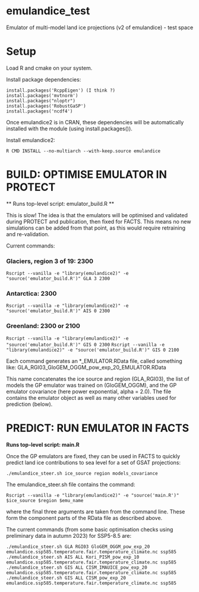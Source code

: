 # emulandice_test
Emulator of multi-model land ice projections (v2 of emulandice) - test space

# Setup

Load R and cmake on your system.

Install package dependencies:

```
install.packages('RcppEigen') (I think ?)
install.packages('mvtnorm')
install.packages("nloptr")
install.packages('RobustGaSP')
install.packages('ncdf4')
```

Once emulandice2 is in CRAN, these dependencies will be automatically installed with the module (using install.packages()).


Install emulandice2:

`R CMD INSTALL --no-multiarch --with-keep.source emulandice`



# BUILD: OPTIMISE EMULATOR IN PROTECT 

** Runs top-level script: emulator_build.R ** 

This is slow! The idea is that the emulators will be optimised and validated during PROTECT and publication, then fixed for FACTS. This means no new simulations can be added from that point, as this would require retraining and re-validation.

Current commands:

### Glaciers, region 3 of 19: 2300 

`Rscript --vanilla -e "library(emulandice2)" -e "source('emulator_build.R')" GLA 3 2300`

### Antarctica: 2300 

`Rscript --vanilla -e "library(emulandice2)" -e "source('emulator_build.R')" AIS 0 2300`

### Greenland: 2300 or 2100

`Rscript --vanilla -e "library(emulandice2)" -e "source('emulator_build.R')" GIS 0 2300`
`Rscript --vanilla -e "library(emulandice2)" -e "source('emulator_build.R')" GIS 0 2100`

Each command generates an *_EMULATOR.RData file, called something like:
GLA_RGI03_GloGEM_OGGM_pow_exp_20_EMULATOR.RData

This name concatenates the ice source and region (GLA_RGI03), the list of models the GP emulator was trained on (GloGEM_OGGM), and the GP emulator covariance (here power exponential, alpha = 2.0). The file contains the emulator object as well as many other variables used for prediction (below).



# PREDICT: RUN EMULATOR IN FACTS 

**Runs top-level script: main.R**

Once the GP emulators are fixed, they can be used in FACTS to quickly predict land ice contributions to sea level for a set of GSAT projections:

`./emulandice_steer.sh ice_source region models_covariance`

The emulandice_steer.sh file contains the command:

`Rscript --vanilla -e "library(emulandice2)" -e "source('main.R')" $ice_source $region $emu_name`

where the final three arguments are taken from the command line. These form the component parts of the RData file as described above.

The current commands (from some basic optimisation checks using preliminary data in autumn 2023) for SSP5-8.5 are:

```
./emulandice_steer.sh GLA RGI03 GloGEM_OGGM_pow_exp_20 emulandice.ssp585.temperature.fair.temperature_climate.nc ssp585
./emulandice_steer.sh AIS ALL Kori_PISM_pow_exp_10 emulandice.ssp585.temperature.fair.temperature_climate.nc ssp585
./emulandice_steer.sh GIS ALL CISM_IMAUICE_pow_exp_20 emulandice.ssp585.temperature.fair.temperature_climate.nc ssp585
./emulandice_steer.sh GIS ALL CISM_pow_exp_20 emulandice.ssp585.temperature.fair.temperature_climate.nc ssp585
```



